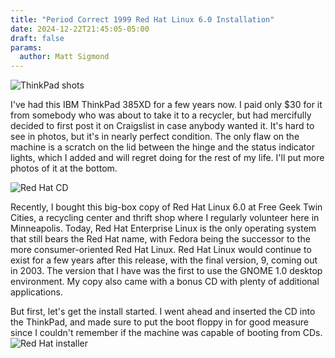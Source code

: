 ```yaml
---
title: "Period Correct 1999 Red Hat Linux 6.0 Installation"
date: 2024-12-22T21:45:05-05:00
draft: false
params:
  author: Matt Sigmond
---
```


![ThinkPad shots](/posts/blog/images/redhat60/IMG_1765.JPEG)

I've had this IBM ThinkPad 385XD for a few years now. I paid only $30 for it from somebody who was about to take it to a recycler, but had mercifully decided to first post it on Craigslist in case anybody wanted it. It's hard to see in photos, but it's in nearly perfect condition. The only flaw on the machine is a scratch on the lid between the hinge and the status indicator lights, which I added and will regret doing for the rest of my life. I'll put more photos of it at the bottom.

![Red Hat CD](/posts/blog/images/redhat60/redhatcd.png)

Recently, I bought this big-box copy of Red Hat Linux 6.0 at Free Geek Twin Cities, a recycling center and thrift shop where I regularly volunteer here in Minneapolis. Today, Red Hat Enterprise Linux is the only operating system that still bears the Red Hat name, with Fedora being the successor to the more consumer-oriented Red Hat Linux. Red Hat Linux would continue to exist for a few years after this release, with the final version, 9, coming out in 2003. The version that I have was the first to use the GNOME 1.0 desktop environment. My copy also came with a bonus CD with plenty of additional applications. 

But first, let's get the install started. I went ahead and inserted the CD into the ThinkPad, and made sure to put the boot floppy in for good measure since I couldn't remember if the machine was capable of booting from CDs. 
![Red Hat installer](/posts/blog/images/redhat60/IMG_1768.JPEG)